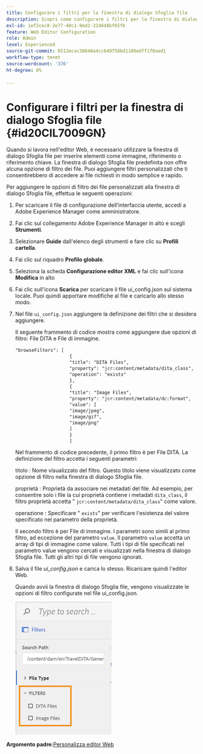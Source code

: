 ```yaml
---
title: Configurare i filtri per la finestra di dialogo Sfoglia file
description: Scopri come configurare i filtri per la finestra di dialogo di navigazione dei file
exl-id: 1ef2cec8-2e77-40c1-9ed2-324048bf65fb
feature: Web Editor Configuration
role: Admin
level: Experienced
source-git-commit: 0513ecac38840a4cc649758bd1180edff1f8aed1
workflow-type: tm+mt
source-wordcount: '376'
ht-degree: 0%

---
```


# Configurare i filtri per la finestra di dialogo Sfoglia file {#id20CIL7009GN}

Quando si lavora nell&#39;editor Web, è necessario utilizzare la finestra di dialogo Sfoglia file per inserire elementi come immagine, riferimento o riferimento chiave. La finestra di dialogo Sfoglia file predefinita non offre alcuna opzione di filtro dei file. Puoi aggiungere filtri personalizzati che ti consentirebbero di accedere ai file richiesti in modo semplice e rapido.

Per aggiungere le opzioni di filtro dei file personalizzati alla finestra di dialogo Sfoglia file, effettua le seguenti operazioni:

1. Per scaricare il file di configurazione dell’interfaccia utente, accedi a Adobe Experience Manager come amministratore.

1. Fai clic sul collegamento Adobe Experience Manager in alto e scegli **Strumenti**.
1. Selezionare **Guide** dall&#39;elenco degli strumenti e fare clic su **Profili cartella**.
1. Fai clic sul riquadro **Profilo globale**.
1. Seleziona la scheda **Configurazione editor XML** e fai clic sull&#39;icona **Modifica** in alto
1. Fai clic sull&#39;icona **Scarica** per scaricare il file ui\_config.json sul sistema locale. Puoi quindi apportare modifiche al file e caricarlo allo stesso modo.
1. Nel file `ui_config.json` aggiungere la definizione dei filtri che si desidera aggiungere.

   Il seguente frammento di codice mostra come aggiungere due opzioni di filtro: File DITA e File di immagine.

   ```
   "browseFilters": [
                       {
                       "title": "DITA Files",
                       "property": "jcr:content/metadata/dita_class",
                       "operation": "exists"
                       },
                       {
                       "title": "Image Files",
                       "property": "jcr:content/metadata/dc:format",
                       "value": [
                       "image/jpeg",
                       "image/gif",
                       "image/png"
                       ]
                       }
                       ]
   ```

   Nel frammento di codice precedente, il primo filtro è per File DITA. La definizione del filtro accetta i seguenti parametri:

   titolo
:   Nome visualizzato del filtro. Questo titolo viene visualizzato come opzione di filtro nella finestra di dialogo Sfoglia file.

   proprietà
:   Proprietà da associare nei metadati del file. Ad esempio, per consentire solo i file la cui proprietà contiene i metadati `dita_class`, il filtro proprietà accetta &quot; `jcr:content/metadata/dita_class`&quot; come valore.

   operazione
:   Specificare &quot; `exists`&quot; per verificare l&#39;esistenza del valore specificato nel parametro della proprietà.

   Il secondo filtro è per File di immagine. I parametri sono simili al primo filtro, ad eccezione del parametro `value`. Il parametro `value` accetta un array di tipi di immagine come valore. Tutti i tipi di file specificati nel parametro value vengono cercati e visualizzati nella finestra di dialogo Sfoglia file. Tutti gli altri tipi di file vengono ignorati.

1. Salva il file *ui\_config.json* e carica lo stesso. Ricaricare quindi l&#39;editor Web.

   Quando avvii la finestra di dialogo Sfoglia file, vengono visualizzate le opzioni di filtro configurate nel file ui\_config.json.

   ![](assets/file-browse-custom-filters.png)


**Argomento padre:**&#x200B;[ Personalizza editor Web](conf-web-editor.md)
